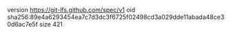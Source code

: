 version https://git-lfs.github.com/spec/v1
oid sha256:89e4a6293454ea7c7d3dc3f6725f02498cd3a029dde11abada48ce30d6ac7e5f
size 421
